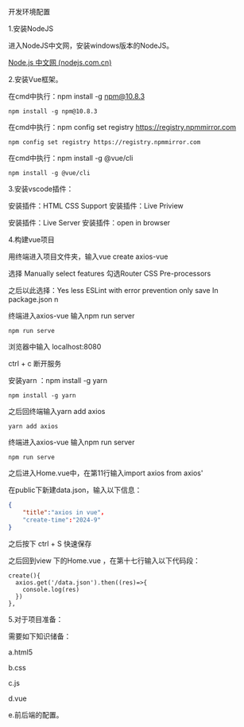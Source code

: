 开发环境配置

1.安装NodeJS

进入NodeJS中文网，安装windows版本的NodeJS。

[Node.js 中文网 (nodejs.com.cn)](https://www.nodejs.com.cn/download.html)

2.安装Vue框架。

在cmd中执行：npm install -g npm@10.8.3

```命令行
npm install -g npm@10.8.3
```

在cmd中执行：npm config set registry https://registry.npmmirror.com

```命令行
npm config set registry https://registry.npmmirror.com
```

在cmd中执行：npm install -g @vue/cli

```命令行
npm install -g @vue/cli
```

3.安装vscode插件：

安装插件：HTML CSS Support
安装插件：Live Priview

安装插件：Live Server
安装插件：open in browser

4.构建vue项目

用终端进入项目文件夹，输入vue create axios-vue

选择 Manually select features 勾选Router CSS Pre-processors

之后以此选择：Yes less ESLint with error prevention only save In package.json n

终端进入axios-vue 输入npm run server

```命令行
npm run serve
```

浏览器中输入 localhost:8080

ctrl + c 断开服务

安装yarn ：npm install -g yarn

```命令行
npm install -g yarn
```

之后回终端输入yarn add axios

```命令行
yarn add axios
```

终端进入axios-vue 输入npm run server

```命令行
npm run serve
```

之后进入Home.vue中，在第11行输入import axios from axios'

在public下新建data.json，输入以下信息：

```json
{
    "title":"axios in vue"，
    "create-time":"2024-9"
}
```

之后按下 ctrl + S 快速保存

之后回到view 下的Home.vue ，在第十七行输入以下代码段：

```vue
create(){
  axios.get('/data.json').then((res)=>{
    console.log(res)
  })
},
```

5.对于项目准备：

需要如下知识储备：

a.html5

b.css

c.js

d.vue

e.前后端的配置。

